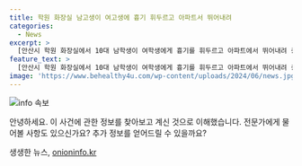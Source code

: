 ```yaml
---
title: 학원 화장실 남고생이 여고생에 흉기 휘두르고 아파트서 뛰어내려
categories:
  - News
excerpt: >
  [안산시 학원 화장실에서 10대 남학생이 여학생에게 흉기를 휘두르고 아파트에서 뛰어내려 중태] 안산시 한 학원 화장실에서 17세 A군이 17세 B양에게 흉기를 휘두르고 도주한 사건이 발생했다. B양은 얼굴과 팔을 다쳤으며, A군은 아파트에서 중태로 발견됐다. 현재 치료 중이지만, 사건 경위와 목격자 진술 등에 대한 조사가 진행 중이며, A군과 B양의 관계에 대한 확인이 이뤄지고 있다.
feature_text: >
  [안산시 학원 화장실에서 10대 남학생이 여학생에게 흉기를 휘두르고 아파트에서 뛰어내려 중태] 안산시 한 학원 화장실에서 17세 A군이 17세 B양에게 흉기를 휘두르고 도주한 사건이 발생했다. B양은 얼굴과 팔을 다쳤으며, A군은 아파트에서 중태로 발견됐다. 현재 치료 중이지만, 사건 경위와 목격자 진술 등에 대한 조사가 진행 중이며, A군과 B양의 관계에 대한 확인이 이뤄지고 있다.
image: 'https://www.behealthy4u.com/wp-content/uploads/2024/06/news.jpg'
---
```


<p><img src="https://www.behealthy4u.com/wp-content/uploads/2024/06/news.jpg" alt="info 속보" /></p>

<p>안녕하세요. 이 사건에 관한 정보를 찾아보고 계신 것으로 이해했습니다. 전문가에게 물어볼 사항도 있으신가요? 추가 정보를 얻어드릴 수 있을까요?</p>
생생한 뉴스, <a href="https://onioninfo.kr" rel="dofollow">onioninfo.kr</a>


